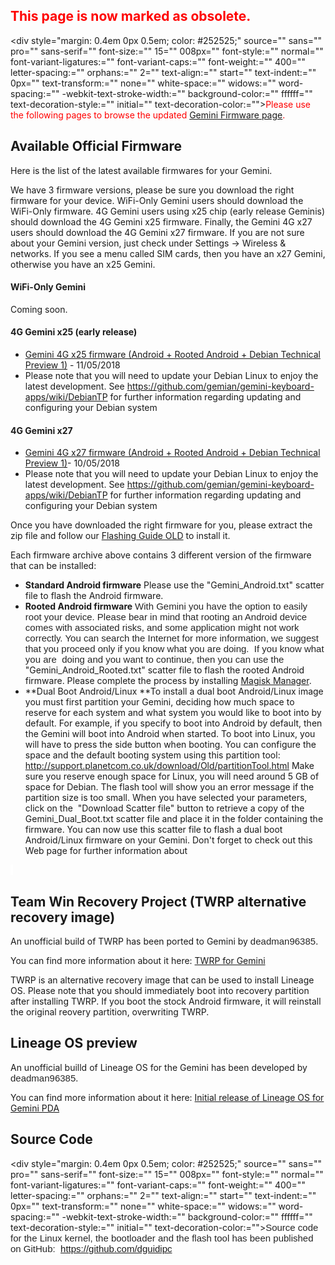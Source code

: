 ## <span id="This_Flashing_guide_is_now_marked_as_obsolete." class="mw-headline"><span style="color: #ff0000;">This page is now marked as obsolete.</span></span>

\<div style="margin: 0.4em 0px 0.5em; color: \#252525;" source=""
sans="" pro="" sans-serif="" font-size:="" 15="" 008px="" font-style:=""
normal="" font-variant-ligatures:="" font-variant-caps:=""
font-weight:="" 400="" letter-spacing:="" orphans:="" 2=""
text-align:="" start="" text-indent:="" 0px="" text-transform:=""
none="" white-space:="" widows:="" word-spacing:=""
-webkit-text-stroke-width:="" background-color:="" ffffff=""
text-decoration-style:="" initial=""
text-decoration-color:=""\><span style="color: #ff0000;">Please use the
following pages to browse the updated [Gemini Firmware
page](Gemini_Firmware "wikilink").
</span>

</div>

## Available Official Firmware

Here is the list of the latest available firmwares for your Gemini.

We have 3 firmware versions, please be sure you download the right
firmware for your device. WiFi-Only Gemini users should download the
WiFi-Only firmware. 4G Gemini users using x25 chip (early release
Geminis) should download the 4G Gemini x25 firmware. Finally, the Gemini
4G x27 users should download the 4G Gemini x27 firmware. If you are not
sure about your Gemini version, just check under Settings -\> Wireless &
networks. If you see a menu called SIM cards, then you have an x27
Gemini, otherwise you have an x25 Gemini.

#### WiFi-Only Gemini

Coming soon.

#### 4G Gemini x25 (early release)

-   [Gemini 4G x25 firmware (Android + Rooted Android + Debian Technical
    Preview
    1)](http://support.planetcom.co.uk/download/Old/Gemini_x25_11052018.zip) -
    11/05/2018
-   Please note that you will need to update your Debian Linux to enjoy
    the latest development. See
    [<https://github.com/gemian/gemini-keyboard-apps/wiki/DebianTP>](https://github.com/gemian/gemini-keyboard-apps/wiki/DebianTP)
    for further information regarding updating and configuring your
    Debian system

#### 4G Gemini x27

-   [Gemini 4G x27 firmware (Android + Rooted Android + Debian Technical
    Preview
    1)](http://support.planetcom.co.uk/download/Old/Gemini_x27_10052018.zip)-
    10/05/2018
-   Please note that you will need to update your Debian Linux to enjoy
    the latest development. See
    [<https://github.com/gemian/gemini-keyboard-apps/wiki/DebianTP>](https://github.com/gemian/gemini-keyboard-apps/wiki/DebianTP)
    for further information regarding updating and configuring your
    Debian system

Once you have downloaded the right firmware for you, please extract the
zip file and follow our [Flashing Guide
OLD](Flashing_Guide_OLD "wikilink") to install it.

Each firmware archive above contains 3 different version of the firmware
that can be installed:

-   **Standard Android firmware**
    Please use the "Gemini_Android.txt" scatter file to flash the
    Android firmware.
-   **Rooted Android firmware**
    <span style="color: #252525; font-family: 'Source Sans Pro', sans-serif; font-size: 15.008px; font-style: normal; font-variant-ligatures: normal; font-variant-caps: normal; font-weight: 400; letter-spacing: normal; orphans: 2; text-align: start; text-indent: 0px; text-transform: none; white-space: normal; widows: 2; word-spacing: 0px; -webkit-text-stroke-width: 0px; background-color: #ffffff; text-decoration-style: initial; text-decoration-color: initial; display: inline !important; float: none;">With
    Gemini you have the option to easily root your device. Please bear
    in mind that rooting an Android device comes with associated risks,
    and some application might not work correctly. You can search the
    Internet for more information, we suggest that you proceed only if
    you know what you are doing. 
    If you know what you are  doing and you want to continue, then you
    can use the </span>"Gemini_Android_Rooted.txt" scatter file to flash
    the rooted Android firmware. Please complete the process by
    installing [Magisk Manager](https://magiskmanager.com/).
-   **Dual Boot Android/Linux
    **To install a dual boot Android/Linux image you must first
    partition your Gemini, deciding how much space to reserve for each
    system and what system you would like to boot into by default. For
    example, if you specify to boot into Android by default, then the
    Gemini will boot into Android when started. To boot into Linux, you
    will have to press the side button when booting. You can configure
    the space and the default booting system using this partition tool:
    [<http://support.planetcom.co.uk/download/Old/partitionTool.html>](http://support.planetcom.co.uk/download/Old/partitionTool.html)
    Make sure you reserve enough space for Linux, you will need around 5
    GB of space for Debian. The flash tool will show you an error
    message if the partition size is too small.
    When you have selected your parameters, click on the  "Download
    Scatter file" button to retrieve a copy of the Gemini_Dual_Boot.txt
    scatter file and place it in the folder containing the firmware. You
    can now use this scatter file to flash a dual boot Android/Linux
    firmware on your Gemini. Don't forget to check out this Web page for
    further information about

<span style="color: #252525; font-family: 'Source Sans Pro', sans-serif; font-size: 15.008px; font-style: normal; font-variant-ligatures: normal; font-variant-caps: normal; font-weight: 400; letter-spacing: normal; orphans: 2; text-align: left; text-indent: 0px; text-transform: none; white-space: normal; widows: 2; word-spacing: 0px; -webkit-text-stroke-width: 0px; background-color: #ffffff; text-decoration-style: initial; text-decoration-color: initial; display: inline !important; float: none;"> </span>

## Team Win Recovery Project (TWRP alternative recovery image)

An unofficial build of TWRP has been ported to Gemini by
<span style="color: #252525; font-family: 'Source Sans Pro', sans-serif; font-size: 15.008px; font-style: normal; font-variant-ligatures: normal; font-variant-caps: normal; font-weight: 400; letter-spacing: normal; orphans: 2; text-align: left; text-indent: 0px; text-transform: none; white-space: normal; widows: 2; word-spacing: 0px; -webkit-text-stroke-width: 0px; background-color: #ffffff; text-decoration-style: initial; text-decoration-color: initial; display: inline !important; float: none;">deadman96385</span>.

You can find more information about it here: [TWRP for
Gemini](https://forum.xda-developers.com/gemini-pda/development/recovery-twrp-3-2-1-0-t3763855)

TWRP is an alternative recovery image that can be used to install
Lineage OS. Please note that you should immediately boot into recovery
partition after installing TWRP. If you boot the stock Android firmware,
it will reinstall the original reovery partition, overwriting TWRP.

## Lineage OS preview

An unofficial builld of Lineage OS for the Gemini has been developed by
<span style="color: #252525; font-family: 'Source Sans Pro', sans-serif; font-size: 15.008px; font-style: normal; font-variant-ligatures: normal; font-variant-caps: normal; font-weight: 400; letter-spacing: normal; orphans: 2; text-align: left; text-indent: 0px; text-transform: none; white-space: normal; widows: 2; word-spacing: 0px; -webkit-text-stroke-width: 0px; background-color: #ffffff; text-decoration-style: initial; text-decoration-color: initial; display: inline !important; float: none;">deadman96385</span>.

You can find more information about it here: [Initial release of Lineage
OS for Gemini
PDA](https://forum.xda-developers.com/gemini-pda/development/rom-lineageos-14-1-geminipda-t3770821)

## <span id="Source_Code" class="mw-headline">Source Code</span>

\<div style="margin: 0.4em 0px 0.5em; color: \#252525;" source=""
sans="" pro="" sans-serif="" font-size:="" 15="" 008px="" font-style:=""
normal="" font-variant-ligatures:="" font-variant-caps:=""
font-weight:="" 400="" letter-spacing:="" orphans:="" 2=""
text-align:="" start="" text-indent:="" 0px="" text-transform:=""
none="" white-space:="" widows:="" word-spacing:=""
-webkit-text-stroke-width:="" background-color:="" ffffff=""
text-decoration-style:="" initial=""
text-decoration-color:=""\><span style="color: #252525; font-family: 'Source Sans Pro', sans-serif; font-size: 15.008px; font-style: normal; font-variant-ligatures: normal; font-variant-caps: normal; font-weight: 400; letter-spacing: normal; orphans: 2; text-align: left; text-indent: 0px; text-transform: none; white-space: normal; widows: 2; word-spacing: 0px; -webkit-text-stroke-width: 0px; background-color: #ffffff; text-decoration-style: initial; text-decoration-color: initial; float: none; display: inline !important;">Source
code for the Linux kernel, the bootloader and the flash tool has been
published on GitHub: 
[<https://github.com/dguidipc>](https://github.com/dguidipc)</span>

</div>